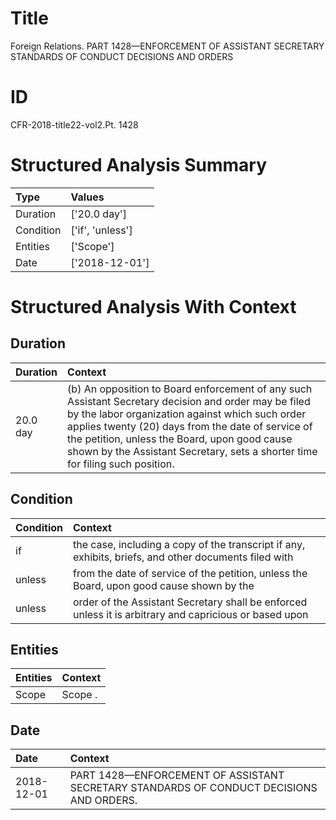 # Title

 Foreign Relations. PART 1428—ENFORCEMENT OF ASSISTANT SECRETARY STANDARDS OF CONDUCT DECISIONS AND ORDERS


# ID

 CFR-2018-title22-vol2.Pt. 1428


# Structured Analysis Summary

| Type      | Values           |
|:----------|:-----------------|
| Duration  | ['20.0 day']     |
| Condition | ['if', 'unless'] |
| Entities  | ['Scope']        |
| Date      | ['2018-12-01']   |


# Structured Analysis With Context

 


## Duration

| Duration   | Context                                                                                                                                                                                                                                                                                                                                        |
|:-----------|:-----------------------------------------------------------------------------------------------------------------------------------------------------------------------------------------------------------------------------------------------------------------------------------------------------------------------------------------------|
| 20.0 day   | (b) An opposition to Board enforcement of any such Assistant Secretary decision and order may be filed by the labor organization against which such order applies twenty (20) days from the date of service of the petition, unless the Board, upon good cause shown by the Assistant Secretary, sets a shorter time for filing such position. |


## Condition

| Condition   | Context                                                                                                |
|:------------|:-------------------------------------------------------------------------------------------------------|
| if          | the case, including a copy of the transcript if any, exhibits, briefs, and other documents filed with  |
| unless      | from the date of service of the petition, unless the Board, upon good cause shown by the               |
| unless      | order of the Assistant Secretary shall be enforced unless it is arbitrary and capricious or based upon |


## Entities

| Entities   | Context   |
|:-----------|:----------|
| Scope      | Scope .   |


## Date

| Date       | Context                                                                                 |
|:-----------|:----------------------------------------------------------------------------------------|
| 2018-12-01 | PART 1428—ENFORCEMENT OF ASSISTANT SECRETARY STANDARDS OF CONDUCT DECISIONS AND ORDERS. |


